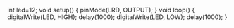 int led=12;
void setup() {
pinMode(LRD, OUTPUT);
}
void loop() {
digitalWrite(LED, HIGH);
delay(1000);
digitalWrite(LED, LOW);
delay(1000);
}
